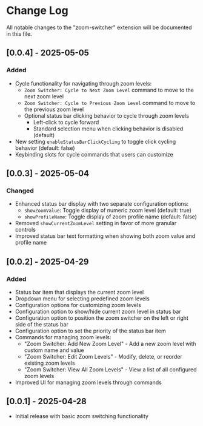 # Change Log

All notable changes to the "zoom-switcher" extension will be documented in this file.

## [0.0.4] - 2025-05-05

### Added
- Cycle functionality for navigating through zoom levels:
  - `Zoom Switcher: Cycle to Next Zoom Level` command to move to the next zoom level
  - `Zoom Switcher: Cycle to Previous Zoom Level` command to move to the previous zoom level
  - Optional status bar clicking behavior to cycle through zoom levels
    - Left-click to cycle forward
    - Standard selection menu when clicking behavior is disabled (default)
- New setting `enableStatusBarClickCycling` to toggle click cycling behavior (default: false)
- Keybinding slots for cycle commands that users can customize

## [0.0.3] - 2025-05-04

### Changed
- Enhanced status bar display with two separate configuration options:
  - `showZoomValue`: Toggle display of numeric zoom level (default: true)
  - `showProfileName`: Toggle display of zoom profile name (default: false)
- Removed `showCurrentZoomLevel` setting in favor of more granular controls
- Improved status bar text formatting when showing both zoom value and profile name

## [0.0.2] - 2025-04-29

### Added
- Status bar item that displays the current zoom level
- Dropdown menu for selecting predefined zoom levels
- Configuration options for customizing zoom levels
- Configuration option to show/hide current zoom level in status bar
- Configuration option to position the zoom switcher on the left or right side of the status bar
- Configuration option to set the priority of the status bar item
- Commands for managing zoom levels:
  - "Zoom Switcher: Add New Zoom Level" - Add a new zoom level with custom name and value
  - "Zoom Switcher: Edit Zoom Levels" - Modify, delete, or reorder existing zoom levels
  - "Zoom Switcher: View All Zoom Levels" - View a list of all configured zoom levels
- Improved UI for managing zoom levels through commands

## [0.0.1] - 2025-04-28
- Initial release with basic zoom switching functionality
